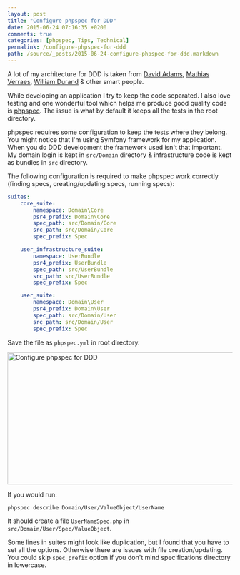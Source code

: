 ```yaml
---
layout: post
title: "Configure phpspec for DDD"
date: 2015-06-24 07:16:35 +0200
comments: true
categories: [phpspec, Tips, Technical]
permalink: /configure-phpspec-for-ddd
path: /source/_posts/2015-06-24-configure-phpspec-for-ddd.markdown
---
```


A lot of my architecture for DDD is taken from [David Adams](http://programmingarehard.com/), [Mathias Verraes](http://verraes.net/), [William Durand](http://williamdurand.fr/) & other smart people.

While developing an application I try to keep the code separated. I also love testing and one wonderful tool which helps me produce good quality code is [phpspec](http://www.phpspec.net/). The issue is what by default it keeps all the tests in the root directory.

phpspec requires some configuration to keep the tests where they belong. You might notice that I'm using Symfony framework for my application. When you do DDD development the framework used isn't that important. My domain login is kept in `src/Domain` directory & infrastructure code is kept as bundles in `src` directory.

The following configuration is required to make phpspec work correctly (finding specs, creating/updating specs, running specs):

```yml
suites:
    core_suite:
        namespace: Domain\Core
        psr4_prefix: Domain\Core
        spec_path: src/Domain/Core
        src_path: src/Domain/Core
        spec_prefix: Spec

    user_infrastructure_suite:
        namespace: UserBundle
        psr4_prefix: UserBundle
        spec_path: src/UserBundle
        src_path: src/UserBundle
        spec_prefix: Spec

    user_suite:
        namespace: Domain\User
        psr4_prefix: Domain\User
        spec_path: src/Domain/User
        src_path: src/Domain/User
        spec_prefix: Spec
```

Save the file as `phpspec.yml` in root directory.

<a href="https://www.flickr.com/photos/ifdattic/18485964273" title="Configure phpspec for DDD by Andrew Marcinkevičius, on Flickr"><img src="https://c4.staticflickr.com/4/3898/18485964273_ac0e4e5e5b_z.jpg" width="640" height="296" alt="Configure phpspec for DDD"></a>

If you would run:

```bash
phpspec describe Domain/User/ValueObject/UserName
```

It should create a file `UserNameSpec.php` in `src/Domain/User/Spec/ValueObject`.

Some lines in suites might look like duplication, but I found that you have to set all the options. Otherwise there are issues with file creation/updating. You could skip `spec_prefix` option if you don't mind specifications directory in lowercase.
